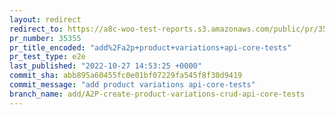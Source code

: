 ```yaml
---
layout: redirect
redirect_to: https://a8c-woo-test-reports.s3.amazonaws.com/public/pr/35355/e2e/index.html
pr_number: 35355
pr_title_encoded: "add%2Fa2p+product+variations+api-core-tests"
pr_test_type: e2e
last_published: "2022-10-27 14:53:25 +0000"
commit_sha: abb895a60455fc0e01bf07229fa545f8f30d9419
commit_message: "add product variations api-core-tests"
branch_name: add/A2P-create-product-variations-crud-api-core-tests
---
```

